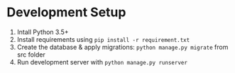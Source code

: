 # Development Setup 

1. Intall Python 3.5+
2. Install requirements using `pip install -r requirement.txt`
3. Create the database & apply migrations: `python manage.py migrate` from src folder
4. Run development server with `python manage.py runserver`